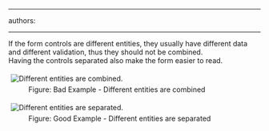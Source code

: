 

---
authors:

---




<span class='intro'> <p>If the form controls are different entities, they usually have different
 data and different validation, thus they should not be combined.<br>
                   Having the controls separated also make the form easier to read.</p> </span>

<dl class="badImage"><dt>
      <img alt="Different entities are combined." src="http&#58;//www.ssw.com.au/ssw/Standards/Rules/Images/AvoidCombiningBad.gif" style="margin&#58;5px;" />
   </dt><dd>Figure&#58; Bad Example - Different entities are combined</dd></dl><dl class="goodImage"><dt>
      <img alt="Different entities are separated." src="http&#58;//www.ssw.com.au/ssw/Standards/Rules/Images/AvoidCombiningGood.gif" style="margin&#58;5px;" />
   </dt><dd>Figure&#58; Good Example - Different entities are separated</dd></dl>


